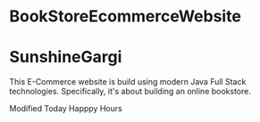 # BookStoreEcommerceWebsite
# SunshineGargi
 This E-Commerce website is build using modern Java Full Stack technologies. Specifically, it's about building an online bookstore.

 Modified Today
 Happpy Hours